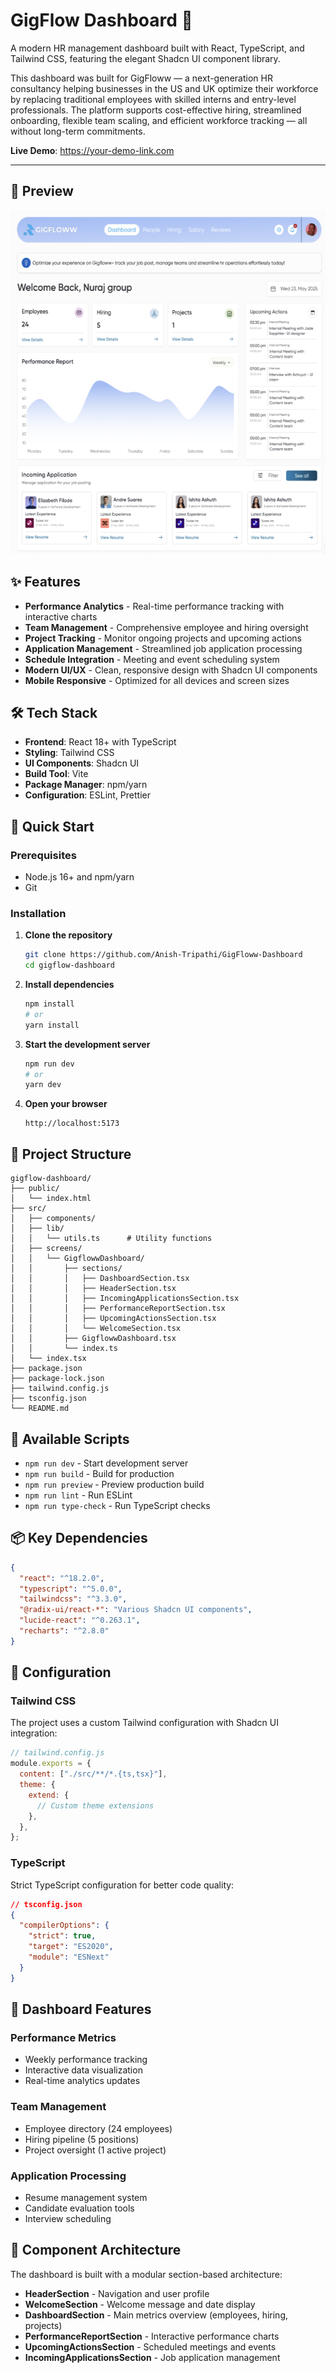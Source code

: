 # GigFlow Dashboard 🚀

A modern HR management dashboard built with React, TypeScript, and Tailwind CSS, featuring the elegant Shadcn UI component library.

This dashboard was built for GigFloww — a next-generation HR consultancy helping businesses in the US and UK optimize their workforce by replacing traditional employees with skilled interns and entry-level professionals. The platform supports cost-effective hiring, streamlined onboarding, flexible team scaling, and efficient workforce tracking — all without long-term commitments.

**Live Demo**: https://your-demo-link.com

---
## 📸 Preview

<p align="center">
  <img src="./screenshots/dashboard-preview.png" alt="GigFlow Dashboard" width="700" height="550"/>
</p>

## ✨ Features

- **Performance Analytics** - Real-time performance tracking with interactive charts
- **Team Management** - Comprehensive employee and hiring oversight
- **Project Tracking** - Monitor ongoing projects and upcoming actions
- **Application Management** - Streamlined job application processing
- **Schedule Integration** - Meeting and event scheduling system
- **Modern UI/UX** - Clean, responsive design with Shadcn UI components
- **Mobile Responsive** - Optimized for all devices and screen sizes

## 🛠️ Tech Stack

- **Frontend**: React 18+ with TypeScript
- **Styling**: Tailwind CSS
- **UI Components**: Shadcn UI
- **Build Tool**: Vite
- **Package Manager**: npm/yarn
- **Configuration**: ESLint, Prettier

## 🚀 Quick Start

### Prerequisites

- Node.js 16+ and npm/yarn
- Git

### Installation

1. **Clone the repository**

   ```bash
   git clone https://github.com/Anish-Tripathi/GigFloww-Dashboard
   cd gigflow-dashboard
   ```

2. **Install dependencies**

   ```bash
   npm install
   # or
   yarn install
   ```

3. **Start the development server**

   ```bash
   npm run dev
   # or
   yarn dev
   ```

4. **Open your browser**
   ```
   http://localhost:5173
   ```

## 📁 Project Structure

```
gigflow-dashboard/
├── public/
│   └── index.html
├── src/
│   ├── components/
│   ├── lib/
│   │   └── utils.ts      # Utility functions
│   ├── screens/
│   │   └── GigflowwDashboard/
│   │       ├── sections/
│   │       │   ├── DashboardSection.tsx
│   │       │   ├── HeaderSection.tsx
│   │       │   ├── IncomingApplicationsSection.tsx
│   │       │   ├── PerformanceReportSection.tsx
│   │       │   ├── UpcomingActionsSection.tsx
│   │       │   └── WelcomeSection.tsx
│   │       ├── GigflowwDashboard.tsx
│   │       └── index.ts
│   └── index.tsx
├── package.json
├── package-lock.json
├── tailwind.config.js
├── tsconfig.json
└── README.md
```

## 🎨 Available Scripts

- `npm run dev` - Start development server
- `npm run build` - Build for production
- `npm run preview` - Preview production build
- `npm run lint` - Run ESLint
- `npm run type-check` - Run TypeScript checks

## 📦 Key Dependencies

```json
{
  "react": "^18.2.0",
  "typescript": "^5.0.0",
  "tailwindcss": "^3.3.0",
  "@radix-ui/react-*": "Various Shadcn UI components",
  "lucide-react": "^0.263.1",
  "recharts": "^2.8.0"
}
```

## 🔧 Configuration

### Tailwind CSS

The project uses a custom Tailwind configuration with Shadcn UI integration:

```javascript
// tailwind.config.js
module.exports = {
  content: ["./src/**/*.{ts,tsx}"],
  theme: {
    extend: {
      // Custom theme extensions
    },
  },
};
```

### TypeScript

Strict TypeScript configuration for better code quality:

```json
// tsconfig.json
{
  "compilerOptions": {
    "strict": true,
    "target": "ES2020",
    "module": "ESNext"
  }
}
```

## 🎯 Dashboard Features

### Performance Metrics

- Weekly performance tracking
- Interactive data visualization
- Real-time analytics updates

### Team Management

- Employee directory (24 employees)
- Hiring pipeline (5 positions)
- Project oversight (1 active project)

### Application Processing

- Resume management system
- Candidate evaluation tools
- Interview scheduling

## 🎯 Component Architecture

The dashboard is built with a modular section-based architecture:

- **HeaderSection** - Navigation and user profile
- **WelcomeSection** - Welcome message and date display
- **DashboardSection** - Main metrics overview (employees, hiring, projects)
- **PerformanceReportSection** - Interactive performance charts
- **UpcomingActionsSection** - Scheduled meetings and events
- **IncomingApplicationsSection** - Job application management
